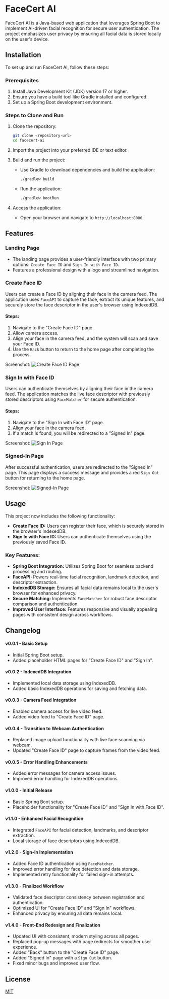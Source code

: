 # FaceCert AI

FaceCert AI is a Java-based web application that leverages Spring Boot to implement AI-driven facial recognition for secure user authentication. The project emphasizes user privacy by ensuring all facial data is stored locally on the user's device.

## Installation

To set up and run FaceCert AI, follow these steps:

### Prerequisites
1. Install Java Development Kit (JDK) version 17 or higher.
2. Ensure you have a build tool like Gradle installed and configured.
3. Set up a Spring Boot development environment.

### Steps to Clone and Run

1. Clone the repository:
   ```bash
   git clone <repository-url>
   cd facecert-ai
   ```

2. Import the project into your preferred IDE or text editor.

3. Build and run the project:
    - Use Gradle to download dependencies and build the application:
      ```bash
      ./gradlew build
      ```
    - Run the application:
      ```bash
      ./gradlew bootRun
      ```

4. Access the application:
    - Open your browser and navigate to `http://localhost:8080`.

## Features

### Landing Page
- The landing page provides a user-friendly interface with two primary options: `Create Face ID` and `Sign In with Face ID`.
- Features a professional design with a logo and streamlined navigation.

### Create Face ID
Users can create a Face ID by aligning their face in the camera feed. The application uses `FaceAPI` to capture the face, extract its unique features, and securely store the face descriptor in the user's browser using IndexedDB.

#### Steps:
1. Navigate to the "Create Face ID" page.
2. Allow camera access.
3. Align your face in the camera feed, and the system will scan and save your Face ID.
4. Use the `Back` button to return to the home page after completing the process.

Screenshot:
![Create Face ID Page](src/main/resources/static/screenshots/create-face-id.png)

### Sign In with Face ID
Users can authenticate themselves by aligning their face in the camera feed. The application matches the live face descriptor with previously stored descriptors using `FaceMatcher` for secure authentication.

#### Steps:
1. Navigate to the "Sign In with Face ID" page.
2. Align your face in the camera feed.
3. If a match is found, you will be redirected to a "Signed In" page.

Screenshot:
![Sign In Page](src/main/resources/static/screenshots/sign-in.png)

### Signed-In Page
After successful authentication, users are redirected to the "Signed In" page. This page displays a success message and provides a red `Sign Out` button for returning to the home page.

Screenshot:
![Signed-In Page](src/main/resources/static/screenshots/signed-in.png)

## Usage

This project now includes the following functionality:

- **Create Face ID:** Users can register their face, which is securely stored in the browser's IndexedDB.
- **Sign In with Face ID:** Users can authenticate themselves using the previously saved Face ID.

### Key Features:
- **Spring Boot Integration:** Utilizes Spring Boot for seamless backend processing and routing.
- **FaceAPI:** Powers real-time facial recognition, landmark detection, and descriptor extraction.
- **IndexedDB Storage:** Ensures all facial data remains local to the user's browser for enhanced privacy.
- **Secure Matching:** Implements `FaceMatcher` for robust face descriptor comparison and authentication.
- **Improved User Interface:** Features responsive and visually appealing pages with consistent design across workflows.

## Changelog

#### v0.0.1 - Basic Setup
- Initial Spring Boot setup.
- Added placeholder HTML pages for "Create Face ID" and "Sign In".

#### v0.0.2 - IndexedDB Integration
- Implemented local data storage using IndexedDB.
- Added basic IndexedDB operations for saving and fetching data.

#### v0.0.3 - Camera Feed Integration
- Enabled camera access for live video feed.
- Added video feed to "Create Face ID" page.

#### v0.0.4 - Transition to Webcam Authentication
- Replaced image upload functionality with live face scanning via webcam.
- Updated "Create Face ID" page to capture frames from the video feed.

#### v0.0.5 - Error Handling Enhancements
- Added error messages for camera access issues.
- Improved error handling for IndexedDB operations.

#### v1.0.0 - Initial Release
- Basic Spring Boot setup.
- Placeholder functionality for "Create Face ID" and "Sign In with Face ID".

#### v1.1.0 - Enhanced Facial Recognition
- Integrated `FaceAPI` for facial detection, landmarks, and descriptor extraction.
- Local storage of face descriptors using IndexedDB.

#### v1.2.0 - Sign-In Implementation
- Added Face ID authentication using `FaceMatcher`.
- Improved error handling for face detection and data storage.
- Implemented retry functionality for failed sign-in attempts.

#### v1.3.0 - Finalized Workflow
- Validated face descriptor consistency between registration and authentication.
- Optimized UI for "Create Face ID" and "Sign In" workflows.
- Enhanced privacy by ensuring all data remains local.

#### v1.4.0 - Front-End Redesign and Finalization
- Updated UI with consistent, modern styling across all pages.
- Replaced pop-up messages with page redirects for smoother user experience.
- Added "Back" button to the "Create Face ID" page.
- Added "Signed In" page with a `Sign Out` button.
- Fixed minor bugs and improved user flow.

## License

[MIT](https://choosealicense.com/licenses/mit/)

